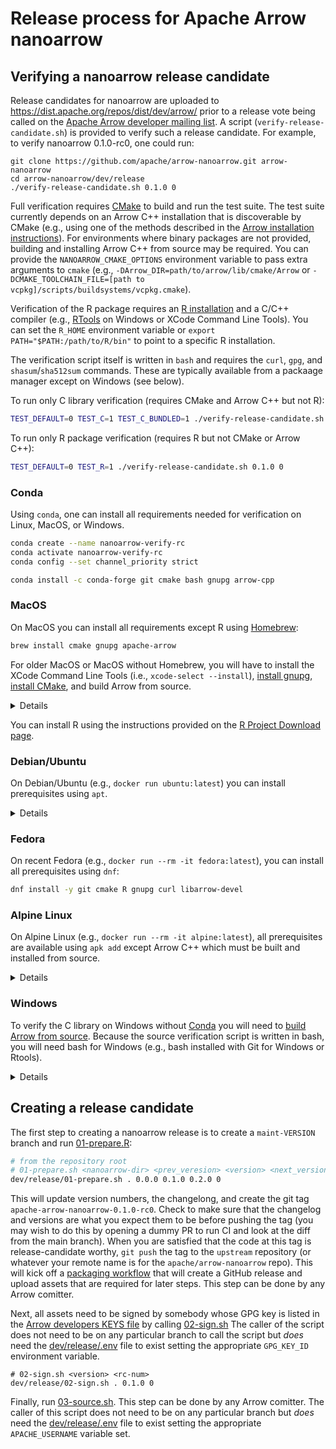 <!---
  Licensed to the Apache Software Foundation (ASF) under one
  or more contributor license agreements.  See the NOTICE file
  distributed with this work for additional information
  regarding copyright ownership.  The ASF licenses this file
  to you under the Apache License, Version 2.0 (the
  "License"); you may not use this file except in compliance
  with the License.  You may obtain a copy of the License at

    http://www.apache.org/licenses/LICENSE-2.0

  Unless required by applicable law or agreed to in writing,
  software distributed under the License is distributed on an
  "AS IS" BASIS, WITHOUT WARRANTIES OR CONDITIONS OF ANY
  KIND, either express or implied.  See the License for the
  specific language governing permissions and limitations
  under the License.
-->

# Release process for Apache Arrow nanoarrow

## Verifying a nanoarrow release candidate

Release candidates for nanoarrow are uploaded to https://dist.apache.org/repos/dist/dev/arrow/
prior to a release vote being called on the
[Apache Arrow developer mailing list](https://lists.apache.org/list.html?dev@arrow.apache.org).
A script (`verify-release-candidate.sh`) is provided to verify such a release candidate.
For example, to verify nanoarrow 0.1.0-rc0, one could run:

```
git clone https://github.com/apache/arrow-nanoarrow.git arrow-nanoarrow
cd arrow-nanoarrow/dev/release
./verify-release-candidate.sh 0.1.0 0
```

Full verification requires [CMake](https://cmake.org/download/) to build and run the test
suite. The test suite currently depends on an Arrow C++ installation that is discoverable
by CMake (e.g., using one of the methods described in the
[Arrow installation instructions](https://arrow.apache.org/install/)). For environments
where binary packages are not provided, building and installing Arrow C++ from source
may be required. You can provide the `NANOARROW_CMAKE_OPTIONS` environment variable to
pass extra arguments to `cmake` (e.g., `-DArrow_DIR=path/to/arrow/lib/cmake/Arrow` or
`-DCMAKE_TOOLCHAIN_FILE=[path to vcpkg]/scripts/buildsystems/vcpkg.cmake`).

Verification of the R package requires an
[R installation](https://cloud.r-project.org/) and a C/C++ compiler (e.g.,
[RTools](https://cloud.r-project.org/bin/windows/Rtools/) on Windows or XCode Command
Line Tools). You can set the `R_HOME` environment variable or
`export PATH="$PATH:/path/to/R/bin"` to point to a specific R installation.

The verification script itself is written in `bash` and requires the `curl`, `gpg`, and
`shasum`/`sha512sum` commands. These are typically available from a packaage
manager except on Windows (see below).

To run only C library verification (requires CMake and Arrow C++ but not R):

```bash
TEST_DEFAULT=0 TEST_C=1 TEST_C_BUNDLED=1 ./verify-release-candidate.sh 0.1.0 0
```

To run only R package verification (requires R but not CMake or Arrow C++):

```bash
TEST_DEFAULT=0 TEST_R=1 ./verify-release-candidate.sh 0.1.0 0
```

### Conda

Using `conda`, one can install all requirements needed for verification on Linux,
MacOS, or Windows.

```bash
conda create --name nanoarrow-verify-rc
conda activate nanoarrow-verify-rc
conda config --set channel_priority strict

conda install -c conda-forge git cmake bash gnupg arrow-cpp
```

### MacOS

On MacOS you can install all requirements except R using [Homebrew](https://brew.sh):

```bash
brew install cmake gnupg apache-arrow
```

For older MacOS or MacOS without Homebrew, you will have to install the XCode
Command Line Tools (i.e., `xcode-select --install`),
[install gnupg](https://gnupg.org/download/),
[install CMake](https://cmake.org/download/), and build Arrow from source.

<details>

```bash
# Download + build Arrow C++
curl https://dlcdn.apache.org/arrow/arrow-11.0.0/apache-arrow-11.0.0.tar.gz | \
  tar -zxf -
mkdir arrow-build && cd arrow-build
cmake ../apache-arrow-11.0.0/cpp \
    -DARROW_JEMALLOC=OFF -DARROW_SIMD_LEVEL=NONE \
    # Required for Arrow on old clang
    -DCMAKE_CXX_FLAGS="-D_LIBCPP_DISABLE_AVAILABILITY" \
    -DCMAKE_INSTALL_PREFIX=../arrow
cmake --build .
cmake --install . --prefix=../arrow
cd ..

# Pass location of install to the release verification script
export NANOARROW_CMAKE_OPTIONS="-DArrow_Dir=$(pwd)/arrow/lib/cmake/Arrow -DCMAKE_CXX_FLAGS=-D_LIBCPP_DISABLE_AVAILABILITY"
```

</details>

You can install R using the instructions provided on the
[R Project Download page](https://cloud.r-project.org/bin/macosx/).

### Debian/Ubuntu

On Debian/Ubuntu (e.g., `docker run ubuntu:latest`) you can install prerequisites using `apt`.

<details>

```bash
apt update
sudo apt install -y git cmake r-base gnupg curl

# For Arrow C++
apt install -y -V ca-certificates lsb-release wget
wget https://apache.jfrog.io/artifactory/arrow/$(lsb_release --id --short | tr 'A-Z' 'a-z')/apache-arrow-apt-source-latest-$(lsb_release --codename --short).deb
sudo apt install -y -V ./apache-arrow-apt-source-latest-$(lsb_release --codename --short).deb
sudo apt update
sudo apt install -y -V libarrow-dev
```

</details>

### Fedora

On recent Fedora (e.g., `docker run --rm -it fedora:latest`), you can install all prerequisites
using `dnf`:

```bash
dnf install -y git cmake R gnupg curl libarrow-devel
```

### Alpine Linux

On Alpine Linux (e.g., `docker run --rm -it alpine:latest`), all prerequisites are available
using `apk add` except Arrow C++ which must be built and installed from source.

<details>

```bash
apk add bash linux-headers git cmake R-dev g++ gnupg curl

# Build Arrow C++ from source
curl https://dlcdn.apache.org/arrow/arrow-11.0.0/apache-arrow-11.0.0.tar.gz | \
  tar -zxf -
mkdir arrow-build && cd arrow-build
cmake ../apache-arrow-11.0.0/cpp \
    -DARROW_JEMALLOC=OFF -DARROW_SIMD_LEVEL=NONE -DCMAKE_INSTALL_PREFIX=../arrow
cmake --build .
cmake --install . --prefix=../arrow
cd ..

# Pass location of Arrow to the build script
export NANOARROW_CMAKE_OPTIONS="-DArrow_Dir=$(pwd)/arrow/lib/cmake/Arrow"
```

</details>

### Windows

To verify the C library on Windows without [Conda](#conda) you will need to
[build Arrow from source](https://arrow.apache.org/docs/dev/developers/cpp/windows.html).
Because the source verification script is written in bash, you will need bash for
Windows (e.g., bash installed with Git for Windows or Rtools).

<details>

```bash
# Build + install Arrow C++
curl https://dlcdn.apache.org/arrow/arrow-11.0.0/apache-arrow-11.0.0.tar.gz | \
  tar -zxf -
mkdir arrow-build && cd arrow-build
cmake ../apache-arrow-11.0.0/cpp \
    -DARROW_SIMD_LEVEL=NONE -DCMAKE_INSTALL_PREFIX=../arrow
cmake --build .
mv release/Debug release/Release
cmake --install . --prefix=../arrow
cd ..

export NANOARROW_CMAKE_OPTIONS="-DArrow_DIR=C:/Users/dewey/Desktop/arrow/lib/cmake/Arrow"
export R_HOME="C:/Program Files/R/R-4.2.2"
```

</details>

## Creating a release candidate

The first step to creating a nanoarrow release is to create a `maint-VERSION` branch
and run
[01-prepare.R](https://github.com/apache/arrow-nanoarrow/blob/main/dev/release/01-prepare.sh):

```bash
# from the repository root
# 01-prepare.sh <nanoarrow-dir> <prev_veresion> <version> <next_version> <rc-num>
dev/release/01-prepare.sh . 0.0.0 0.1.0 0.2.0 0
```

This will update version numbers, the changelong, and create the git tag
`apache-arrow-nanoarrow-0.1.0-rc0`. Check to make sure that the changelog
and versions are what you expect them to be before pushing the tag (you
may wish to do this by opening a dummy PR to run CI and look at the diff
from the main branch). When you are satisfied that the code at this tag
is release-candidate worthy, `git push` the tag to the `upstream` repository
(or whatever your remote name is for the `apache/arrow-nanoarrow` repo).
This will kick off a
[packaging workflow](https://github.com/apache/arrow-nanoarrow/blob/main/.github/workflows/packaging.yaml)
that will create a GitHub release and upload assets that are required for
later steps. This step can be done by any Arrow comitter.

Next, all assets need to be signed by somebody whose GPG key is listed in the
[Arrow developers KEYS file](https://dist.apache.org/repos/dist/dev/arrow/KEYS)
by calling
[02-sign.sh](https://github.com/apache/arrow-nanoarrow/blob/main/dev/release/02-sign.sh)
The caller of the script does not need to be on any particular branch to call
the script but *does* need the
[dev/release/.env](https://github.com/apache/arrow-nanoarrow/blob/main/dev/release/.env.example)
file to exist setting the appropriate `GPG_KEY_ID` environment variable.

```
# 02-sign.sh <version> <rc-num>
dev/release/02-sign.sh . 0.1.0 0
```

Finally, run
[03-source.sh](https://github.com/apache/arrow-nanoarrow/blob/main/dev/release/03-source.sh).
This step can be done by any Arrow comitter. The caller of this script does not need to
be on any particular branch but *does* need the
[dev/release/.env](https://github.com/apache/arrow-nanoarrow/blob/main/dev/release/.env.example)
file to exist setting the appropriate `APACHE_USERNAME` variable set.

